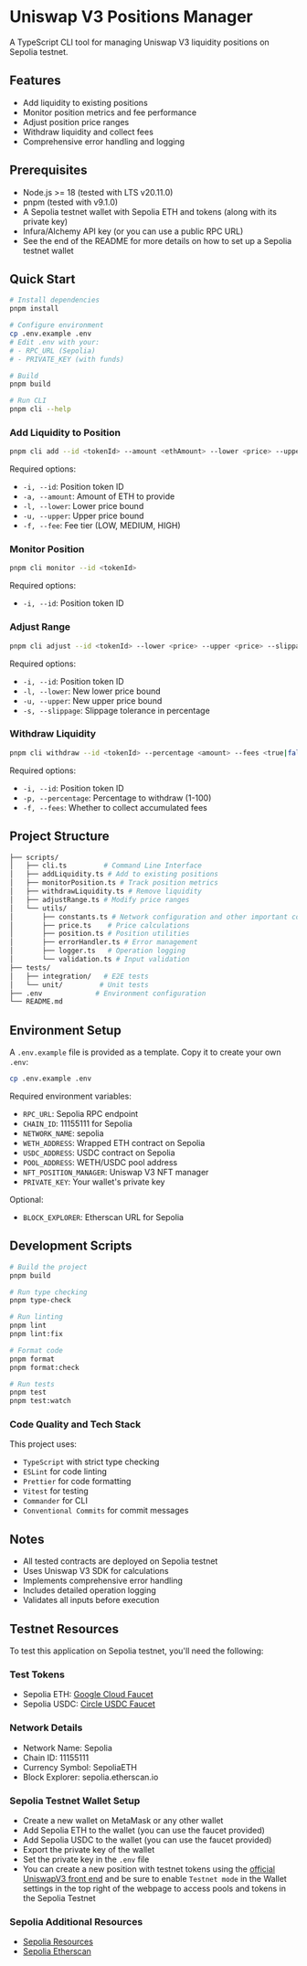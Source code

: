 # Uniswap V3 Positions Manager

A TypeScript CLI tool for managing Uniswap V3 liquidity positions on Sepolia testnet.

## Features
- Add liquidity to existing positions
- Monitor position metrics and fee performance
- Adjust position price ranges
- Withdraw liquidity and collect fees
- Comprehensive error handling and logging

## Prerequisites
- Node.js >= 18 (tested with LTS v20.11.0)
- pnpm (tested with v9.1.0)
- A Sepolia testnet wallet with Sepolia ETH and tokens (along with its private key)
- Infura/Alchemy API key (or you can use a public RPC URL)
- See the end of the README for more details on how to set up a Sepolia testnet wallet

## Quick Start
```bash
# Install dependencies
pnpm install

# Configure environment
cp .env.example .env
# Edit .env with your:
# - RPC_URL (Sepolia)
# - PRIVATE_KEY (with funds)

# Build
pnpm build

# Run CLI
pnpm cli --help
```

### Add Liquidity to Position
```bash
pnpm cli add --id <tokenId> --amount <ethAmount> --lower <price> --upper <price> --fee <LOW|MEDIUM|HIGH>
```
Required options:
- `-i, --id`: Position token ID
- `-a, --amount`: Amount of ETH to provide
- `-l, --lower`: Lower price bound
- `-u, --upper`: Upper price bound
- `-f, --fee`: Fee tier (LOW, MEDIUM, HIGH)

### Monitor Position
```bash
pnpm cli monitor --id <tokenId>
```
Required options:
- `-i, --id`: Position token ID

### Adjust Range
```bash
pnpm cli adjust --id <tokenId> --lower <price> --upper <price> --slippage <percentage>
```
Required options:
- `-i, --id`: Position token ID
- `-l, --lower`: New lower price bound
- `-u, --upper`: New upper price bound
- `-s, --slippage`: Slippage tolerance in percentage

### Withdraw Liquidity
```bash
pnpm cli withdraw --id <tokenId> --percentage <amount> --fees <true|false>
```
Required options:
- `-i, --id`: Position token ID
- `-p, --percentage`: Percentage to withdraw (1-100)
- `-f, --fees`: Whether to collect accumulated fees

## Project Structure
```bash
├── scripts/
│   ├── cli.ts         # Command Line Interface
│   ├── addLiquidity.ts # Add to existing positions
│   ├── monitorPosition.ts # Track position metrics
│   ├── withdrawLiquidity.ts # Remove liquidity
│   ├── adjustRange.ts # Modify price ranges
│   └── utils/
│       ├── constants.ts # Network configuration and other important constants
│       ├── price.ts    # Price calculations
│       ├── position.ts # Position utilities
│       ├── errorHandler.ts # Error management
│       ├── logger.ts   # Operation logging
│       └── validation.ts # Input validation
├── tests/
│   ├── integration/   # E2E tests
│   └── unit/         # Unit tests
├── .env             # Environment configuration
└── README.md
```

## Environment Setup
A `.env.example` file is provided as a template. Copy it to create your own `.env`:

```bash
cp .env.example .env
```

Required environment variables:
- `RPC_URL`: Sepolia RPC endpoint
- `CHAIN_ID`: 11155111 for Sepolia
- `NETWORK_NAME`: sepolia
- `WETH_ADDRESS`: Wrapped ETH contract on Sepolia
- `USDC_ADDRESS`: USDC contract on Sepolia
- `POOL_ADDRESS`: WETH/USDC pool address
- `NFT_POSITION_MANAGER`: Uniswap V3 NFT manager
- `PRIVATE_KEY`: Your wallet's private key

Optional:
- `BLOCK_EXPLORER`: Etherscan URL for Sepolia

## Development Scripts
```bash
# Build the project
pnpm build

# Run type checking
pnpm type-check

# Run linting
pnpm lint
pnpm lint:fix

# Format code
pnpm format
pnpm format:check

# Run tests
pnpm test
pnpm test:watch
```
### Code Quality and Tech Stack

This project uses:
- `TypeScript` with strict type checking
- `ESLint` for code linting
- `Prettier` for code formatting
- `Vitest` for testing
- `Commander` for CLI
- `Conventional Commits` for commit messages

## Notes

- All tested contracts are deployed on Sepolia testnet
- Uses Uniswap V3 SDK for calculations
- Implements comprehensive error handling
- Includes detailed operation logging
- Validates all inputs before execution

## Testnet Resources
To test this application on Sepolia testnet, you'll need the following:

### Test Tokens
- Sepolia ETH: [Google Cloud Faucet](https://cloud.google.com/application/web3/faucet/ethereum/sepolia)
- Sepolia USDC: [Circle USDC Faucet](https://faucet.circle.com/)

### Network Details
- Network Name: Sepolia
- Chain ID: 11155111
- Currency Symbol: SepoliaETH
- Block Explorer: sepolia.etherscan.io

### Sepolia Testnet Wallet Setup
- Create a new wallet on MetaMask or any other wallet
- Add Sepolia ETH to the wallet (you can use the faucet provided)
- Add Sepolia USDC to the wallet (you can use the faucet provided)
- Export the private key of the wallet
- Set the private key in the `.env` file
- You can create a new position with testnet tokens using the [official UniswapV3 front end](https://app.uniswap.org/positions/create) and be sure to enable `Testnet mode` in the Wallet settings in the top right of the webpage to access pools and tokens in the Sepolia Testnet

### Sepolia Additional Resources
- [Sepolia Resources](https://sepolia.dev/)
- [Sepolia Etherscan](https://sepolia.etherscan.io/)
